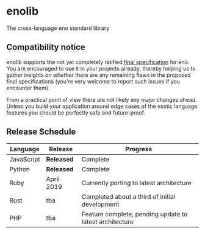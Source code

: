 # enolib

The cross-language eno standard library

## Compatibility notice

enolib supports the not yet completely ratified [final specification](https://github.com/eno-lang/eno/tree/master/rfcs-final-spec) for eno. You are encouraged to use it in your projects already, thereby helping us to gather insights on whether there are any remaining flaws in the proposed final specifications (you're very welcome to report such issues if you encounter them).

From a practical point of view there are not likely any major changes ahead.  Unless you build your application around edge cases of the exotic language features you should be perfectly safe and future-proof.

## Release Schedule

|Language | Release | Progress |
|  -- | -- | -- |
| JavaScript | **Released** | Complete |
| Python | **Released** | Complete |
| Ruby  | April 2019 | Currently porting to latest architecture |
| Rust  |  tba | Completed about a third of initial development |
| PHP  |  tba | Feature complete, pending update to latest architecture |
